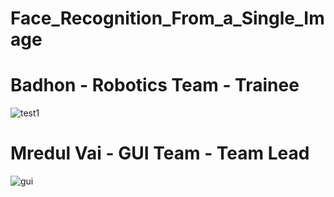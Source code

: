 # Face_Recognition_From_a_Single_Image
<h1> Badhon - Robotics Team -  Trainee </h1>


![test1](https://user-images.githubusercontent.com/111107434/209313651-ccf461db-316a-4f8d-bb16-4d50dd4f7d76.png)

</n>
<h1> Mredul Vai - GUI Team - Team Lead </h1>

![gui](https://user-images.githubusercontent.com/111107434/209313528-9e503f9a-7943-4854-9cd4-78d96689afaf.png)
